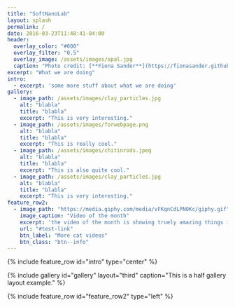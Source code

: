 ```yaml
---
title: "SoftNanoLab"
layout: splash
permalink: /
date: 2016-03-23T11:48:41-04:00
header:
  overlay_color: "#000"
  overlay_filter: "0.5"
  overlay_image: /assets/images/opal.jpg
  caption: "Photo credit: [**Fiona Sander**](https://fionasander.github.io/softnanolab/fiona/)"
excerpt: "What we are doing"
intro: 
  - excerpt: 'some more stuff about what we are doing'
gallery:
  - image_path: /assets/images/clay_particles.jpg 
    alt: "blabla"
    title: "blabla"
    excerpt: "This is very interesting."
  - image_path: /assets/images/forwebpage.png
    alt: "blabla"
    title: "blabla"
    excerpt: "This is really cool."
  - image_path: /assets/images/chitinrods.jpeg
    alt: "blabla"
    title: "blabla"
    excerpt: "This is also quite cool."
  - image_path: /assets/images/clay_particles.jpg 
    alt: "blabla"
    title: "blabla"
    excerpt: "This is very interesting."
feature_row2:
  - image_path: "https://media.giphy.com/media/vFKqnCdLPNOKc/giphy.gif"
    image_caption: "Video of the month"
    excerpt: 'the video of the month is showing truely amazing things indeed'
    url: "#test-link"
    btn_label: "More cat videos"
    btn_class: "btn--info"
---
```


{% include feature_row id="intro" type="center" %}

{% include gallery id="gallery" layout="third" caption="This is a half gallery layout example." %}

{% include feature_row id="feature_row2" type="left" %}


